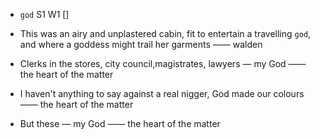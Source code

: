 - `god` S1 W1 []



-  This was an airy and unplastered cabin, fit to entertain a travelling `god`, and where a goddess might trail her garments —— walden

-  Clerks in the stores, city council,magistrates, lawyers — my God —— the heart of the matter

-  I haven't anything to say against a real nigger, God made our colours —— the heart of the matter

-  But these — my God —— the heart of the matter
